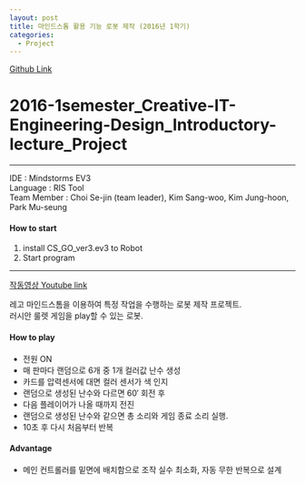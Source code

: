 ```yaml
---
layout: post
title: 마인드스톰 활용 기능 로봇 제작 (2016년 1학기)
categories:
  - Project
---
```


[Github Link](https://github.com/TakeaimK/2016-1semester_Creative-IT-Engineering-Design_Introductory-lecture_Project)

# 2016-1semester_Creative-IT-Engineering-Design_Introductory-lecture_Project

---

IDE : Mindstorms EV3  
Language : RIS Tool  
Team Member : Choi Se-jin (team leader), Kim Sang-woo, Kim Jung-hoon, Park Mu-seung

#### How to start

1. install CS_GO_ver3.ev3 to Robot
2. Start program

---

[작동영상 Youtube link](https://www.youtube.com/watch?v=ZVwMDxd_fjI&feature=youtu.be)

레고 마인드스톰을 이용하여 특정 작업을 수행하는 로봇 제작 프로젝트.  
러시안 룰렛 게임을 play할 수 있는 로봇.

#### How to play

- 전원 ON
- 매 판마다 랜덤으로 6개 중 1개 컬러값 난수 생성
- 카드를 압력센서에 대면 컬러 센서가 색 인지
- 랜덤으로 생성된 난수와 다르면 60′ 회전 후
- 다음 플레이어가 나올 때까지 전진
- 랜덤으로 생성된 난수와 같으면 총 소리와 게임 종료 소리 실행.
- 10초 후 다시 처음부터 반복

#### Advantage

- 메인 컨트롤러를 밑면에 배치함으로 조작 실수 최소화, 자동 무한 반복으로 설계

